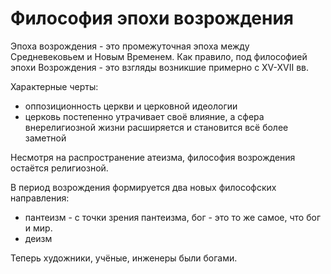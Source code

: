# Философия эпохи возрождения

Эпоха возрождения - это промежуточная эпоха между Средневековьем и Новым Временем. Как правило, под философией эпохи Возрождения - это взгляды возникшие примерно с XV-XVII вв.

Характерные черты:

- оппозиционность церкви и церковной идеологии
- церковь постепенно утрачивает своё влияние, а сфера внерелигиозной жизни расширяется и становится всё более заметной

Несмотря на распространение атеизма, философия возрождения остаётся религиозной.

В период возрождения формируется два новых философских направления:

- пантеизм - с точки зрения пантеизма, бог - это то же самое, что бог и мир.
- деизм

Теперь художники, учёные, инженеры были богами.